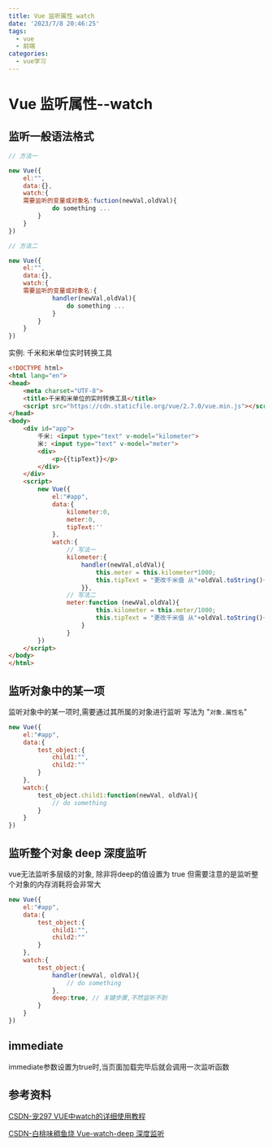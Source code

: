 ```yaml
---
title: Vue 监听属性 watch
date: '2023/7/8 20:46:25'
tags:
  - vue
  - 前端
categories:
  - vue学习
---
```


# Vue 监听属性--watch

## 监听一般语法格式

```js
// 方法一

new Vue({
    el:"",
    data:{},
    watch:{
    需要监听的变量或对象名:fuction(newVal,oldVal){
            do something ...
        }
    }
})

// 方法二

new Vue({
    el:"",
    data:{},
    watch:{
    需要监听的变量或对象名:{
            handler(newVal,oldVal){
                do something ...
            }
        }
    }
})
```

实例: 千米和米单位实时转换工具

```html
<!DOCTYPE html>
<html lang="en">
<head>
    <meta charset="UTF-8">
    <title>千米和米单位的实时转换工具</title>
    <script src="https://cdn.staticfile.org/vue/2.7.0/vue.min.js"></script>
</head>
<body>
    <div id="app">
        千米: <input type="text" v-model="kilometer">
        米: <input type="text" v-model="meter">
        <div>
            <p>{{tipText}}</p>
        </div>
    </div>
    <script>
        new Vue({
            el:"#app",
            data:{
                kilometer:0,
                meter:0,
                tipText:''
            },
            watch:{
                // 写法一
                kilometer:{
                    handler(newVal,oldVal){
                        this.meter = this.kilometer*1000;
                        this.tipText = "更改千米值 从"+oldVal.toString()+"到"+newVal.toString();
                    }},
                // 写法二
                meter:function (newVal,oldVal){
                        this.kilometer = this.meter/1000;
                        this.tipText = "更改千米值 从"+oldVal.toString()+"到"+newVal.toString();
                    }
                }
        })
    </script>
</body>
</html>
```

## 监听对象中的某一项

监听对象中的某一项时,需要通过其所属的对象进行监听  写法为 "`对象.属性名`"

```js
new Vue({
    el:"#app",
    data:{
        test_object:{
            child1:"",
            child2:""
        }
    },
    watch:{
        test_object.child1:function(newVal, oldVal){
            // do something
        }
    }
})
```

## 监听整个对象 deep 深度监听

vue无法监听多层级的对象, 除非将deep的值设置为 true  但需要注意的是监听整个对象的内存消耗将会非常大

```js
new Vue({
    el:"#app",
    data:{
        test_object:{
            child1:"",
            child2:""
        }
    },
    watch:{
        test_object:{
            handler(newVal, oldVal){
                // do something
            },
            deep:true, // 关键步骤,不然监听不到
        }
    }
})
```

## immediate

immediate参数设置为true时,当页面加载完毕后就会调用一次监听函数

## 参考资料

[CSDN-宠297 VUE中watch的详细使用教程](https://blog.csdn.net/qq_59917539/article/details/128082707)

[CSDN-白桃味稠鱼烧  Vue-watch-deep 深度监听](https://blog.csdn.net/qq_40792800/article/details/121102633)

